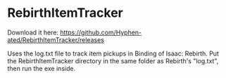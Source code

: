 RebirthItemTracker
==================

Download it here: https://github.com/Hyphen-ated/RebirthItemTracker/releases

Uses the log.txt file to track item pickups in Binding of Isaac: Rebirth.
Put the RebirthItemTracker directory in the same folder as Rebirth's "log.txt",
then run the exe inside.
